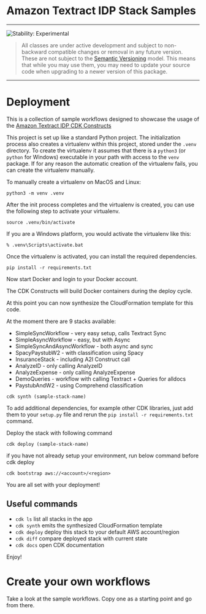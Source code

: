 # Amazon Textract IDP Stack Samples
<!--BEGIN STABILITY BANNER-->

---

![Stability: Experimental](https://img.shields.io/badge/stability-Experimental-important.svg?style=for-the-badge)

> All classes are under active development and subject to non-backward compatible changes or removal in any
> future version. These are not subject to the [Semantic Versioning](https://semver.org/) model.
> This means that while you may use them, you may need to update your source code when upgrading to a newer version of this package.

---
<!--END STABILITY BANNER-->

# Deployment

This is a collection of sample workflows designed to showcase the usage of the [Amazon Textract IDP CDK Constructs](https://github.com/aws-samples/amazon-textract-idp-cdk-constructs/)

This project is set up like a standard Python project.  The initialization
process also creates a virtualenv within this project, stored under the `.venv`
directory.  To create the virtualenv it assumes that there is a `python3`
(or `python` for Windows) executable in your path with access to the `venv`
package. If for any reason the automatic creation of the virtualenv fails,
you can create the virtualenv manually.

To manually create a virtualenv on MacOS and Linux:

```
python3 -m venv .venv
```

After the init process completes and the virtualenv is created, you can use the following
step to activate your virtualenv.

```
source .venv/bin/activate
```

If you are a Windows platform, you would activate the virtualenv like this:

```
% .venv\Scripts\activate.bat
```

Once the virtualenv is activated, you can install the required dependencies.

```
pip install -r requirements.txt
```

Now start Docker and login to your Docker account.

The CDK Constructs will build Docker containers during the deploy cycle. 

At this point you can now synthesize the CloudFormation template for this code.

At the moment there are 9 stacks available:

* SimpleSyncWorkflow - very easy setup, calls Textract Sync
* SimpleAsyncWorkflow - easy, but with Async
* SimpleSyncAndAsyncWorkflow  - both async and sync
* SpacyPaystubW2 - with classification using Spacy
* InsuranceStack - including A2I Construct call
* AnalyzeID - only calling AnalyzeID
* AnalyzeExpense - only calling AnalyzeExpense
* DemoQueries - workflow with calling Textract + Queries for alldocs
* PaystubAndW2 - using Comprehend classification

```
cdk synth (sample-stack-name)
```

To add additional dependencies, for example other CDK libraries, just add
them to your `setup.py` file and rerun the `pip install -r requirements.txt`
command.

Deploy the stack with following command
```
cdk deploy (sample-stack-name)
```

if you have not already setup your environment, run below command before cdk deploy
```
cdk bootstrap aws://<account>/<region>
```

You are all set with your deployment!

## Useful commands

 * `cdk ls`          list all stacks in the app
 * `cdk synth`       emits the synthesized CloudFormation template
 * `cdk deploy`      deploy this stack to your default AWS account/region
 * `cdk diff`        compare deployed stack with current state
 * `cdk docs`        open CDK documentation

Enjoy!

# Create your own workflows

Take a look at the sample workflows. Copy one as a starting point and go from there.

